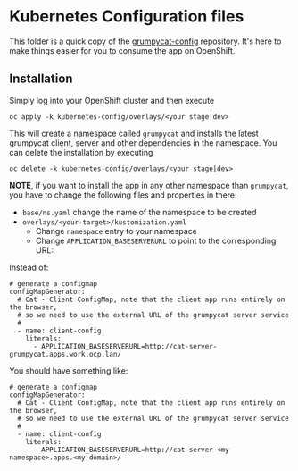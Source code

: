# Kubernetes Configuration files
This folder is a quick copy of the [grumpycat-config](https://github.com/wpernath/grumpycat-config) repository. It's here to make things easier for you to consume the app on OpenShift.

## Installation
Simply log into your OpenShift cluster and then execute

```shell script
oc apply -k kubernetes-config/overlays/<your stage|dev>
```

This will create a namespace called `grumpycat` and installs the latest grumpycat client, server and other dependencies in the namespace. You can delete the installation by executing

```shell script
oc delete -k kubernetes-config/overlays/<your stage|dev>
```

**NOTE**, if you want to install the app in any other namespace than `grumpycat`, you have to change the following files and properties in there:
- `base/ns.yaml` change the name of the namespace to be created
- `overlays/<your-target>/kustomization.yaml`
  - Change `namespace` entry to your namespace
  - Change `APPLICATION_BASESERVERURL` to point to the corresponding URL:

Instead of:

```
# generate a configmap 
configMapGenerator:
  # Cat - Client ConfigMap, note that the client app runs entirely on the browser, 
  # so we need to use the external URL of the grumpycat server service
  # 
  - name: client-config
    literals:
      - APPLICATION_BASESERVERURL=http://cat-server-grumpycat.apps.work.ocp.lan/  
```

You should have something like:

```
# generate a configmap 
configMapGenerator:
  # Cat - Client ConfigMap, note that the client app runs entirely on the browser, 
  # so we need to use the external URL of the grumpycat server service
  # 
  - name: client-config
    literals:
      - APPLICATION_BASESERVERURL=http://cat-server-<my namespace>.apps.<my-domain>/  
```


